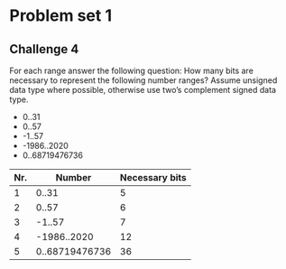 # Problem set 1

## Challenge 4

For each range answer the following question: How many bits are necessary to represent the following number ranges? Assume unsigned data type where possible, otherwise use two’s complement signed data type.

- 0..31
- 0..57
- -1..57
- -1986..2020
- 0..68719476736

| Nr. | Number         | Necessary bits |
|-----|----------------|----------------|
| 1   | 0..31          | 5              |
| 2   | 0..57          | 6              |
| 3   | -1..57         | 7              |
| 4   | -1986..2020    | 12             |
| 5   | 0..68719476736 | 36             | 
